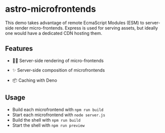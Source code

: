 # astro-microfrontends

This demo takes advantage of remote EcmaScript Modules (ESM) to server-side render micro-frontends. Express is used for serving assets, but ideally one would have a dedicated CDN hosting them.

## Features

- :astronaut: Server-side rendering of micro-frontends
- :sparkles: Server-side composition of microfrontends

- :package: Caching with Deno

## Usage

- Build each microfrontend with `npm run build`
- Start each microfrontend with `node server.js`
- Build the shell with `npm run build`
- Start the shell with `npm run preview`
